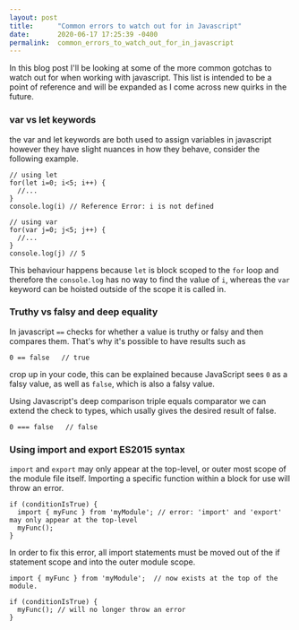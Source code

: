 ```yaml
---
layout: post
title:      "Common errors to watch out for in Javascript"
date:       2020-06-17 17:25:39 -0400
permalink:  common_errors_to_watch_out_for_in_javascript
---
```



In this blog post I'll be looking at some of the more common gotchas to watch out for when working with javascript. This list is intended to be a point of reference and will be expanded as I come across new quirks in the future.

### var vs let keywords

the var and let keywords are both used to assign variables in javascript however they have slight nuances in how they behave, consider the following example.

```
// using let
for(let i=0; i<5; i++) {
  //...
}
console.log(i) // Reference Error: i is not defined

// using var
for(var j=0; j<5; j++) {
  //...
}
console.log(j) // 5
```

This behaviour happens because `let` is block scoped to the `for` loop and therefore the `console.log` has no way to find the value of `i`, whereas the `var` keyword can be hoisted outside of the scope it is called in.

### Truthy vs falsy and deep equality

In javascript `==` checks for whether a value is truthy or falsy and then compares them. That's why it's possible to have results such as 
```
0 == false   // true
```
crop up in your code, this can be explained because JavaScript sees `0` as a falsy value, as well as `false`, which is also a falsy value.

Using Javascript's deep comparison triple equals comparator we can extend the check to types, which usally gives the desired result of false.

```
0 === false   // false
```

### Using import and export ES2015 syntax

`import` and `export` may only appear at the top-level, or outer most scope of the module file itself. Importing a specific function within a block for use will throw an error.

```
if (conditionIsTrue) {
  import { myFunc } from 'myModule'; // error: 'import' and 'export' may only appear at the top-level
  myFunc();
}
```

In order to fix this error, all import statements must be moved out of the if statement scope and into the outer module scope.

```
import { myFunc } from 'myModule';  // now exists at the top of the module.

if (conditionIsTrue) {
  myFunc(); // will no longer throw an error
}
```
